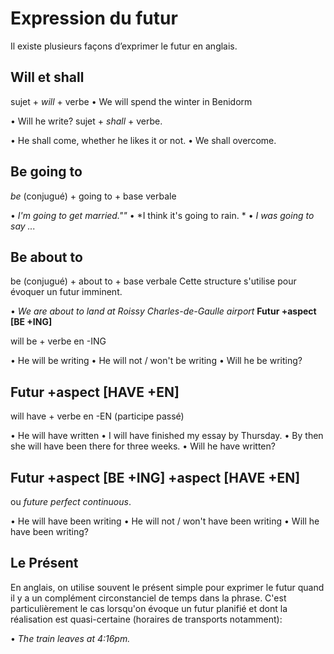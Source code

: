 # Expression du futur



Il existe plusieurs façons d’exprimer le futur en anglais.

## Will et shall

sujet + *will* + verbe
 • We will spend the winter in Benidorm

• Will he write? sujet + *shall* + verbe.

• He shall come, whether he likes it or not. • We shall overcome.

## Be going to

*be* (conjugué) + going to + base verbale

• *I'm going to get married.""* • *I think it's going to rain.
\* • *I was going to say ...*

## Be about to

be (conjugué) + about to + base verbale
 Cette structure s'utilise pour évoquer un futur imminent.

• *We are about to land at Roissy Charles-de-Gaulle airport* **Futur +aspect [BE +ING]**

will be + verbe en -ING

• He will be writing
 • He will not / won't be writing • Will he be writing?

## Futur +aspect [HAVE +EN]

will have + verbe en -EN (participe passé)

• He will have written
 • I will have finished my essay by Thursday.
 • By then she will have been there for three weeks. • Will he have written?

## Futur +aspect [BE +ING] +aspect [HAVE +EN]

ou *future perfect continuous*.

• He will have been writing
 • He will not / won't have been writing • Will he have been writing?

## Le Présent

En anglais, on utilise souvent le présent simple pour exprimer le futur quand il y a un complément circonstanciel de temps dans la phrase. C'est particulièrement le cas lorsqu'on évoque un futur planifié et dont la réalisation est quasi-certaine (horaires de transports notamment):

• *The train leaves at 4:16pm.*